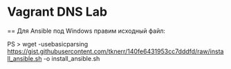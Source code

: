 # Vagrant DNS Lab



==
Для Ansible под Windows правим исходный файл:

PS > wget -usebasicparsing https://gist.githubusercontent.com/tknerr/140fe6431953cc7dddfd/raw/install_ansible.sh -o install_ansible.sh

